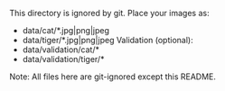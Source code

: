 This directory is ignored by git. Place your images as:
- data/cat/*.jpg|png|jpeg
- data/tiger/*.jpg|png|jpeg
Validation (optional):
- data/validation/cat/*
- data/validation/tiger/*

Note: All files here are git-ignored except this README.
